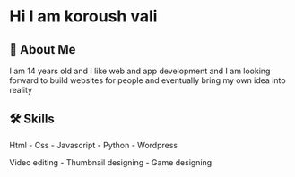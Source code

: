 
# Hi I am koroush vali

## 🚀 About Me
I am 14 years old and I like web and app development and I am looking forward to build websites for people and eventually bring my own idea into reality

## 🛠 Skills
Html - Css - Javascript - Python - Wordpress

Video editing - Thumbnail designing - Game designing

